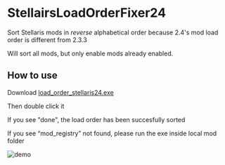 # StellairsLoadOrderFixer24
Sort Stellaris mods in *reverse* alphabetical order because 2.4's mod load order is different from 2.3.3

Will sort all mods, but only enable mods already enabled.

## How to use
Download [load_order_stellaris24.exe](https://github.com/haifengkao/StellairsLoadOrderFixer24/releases/download/1.2/load_order_stellaris24.exe)

Then double click it

If you see "done", the load order has been succesfully sorted

If you see “mod_registry” not found, please run the exe inside local mod folder

![demo](https://github.com/haifengkao/StellairsLoadOrderFixer24/blob/master/demo.jpg)
